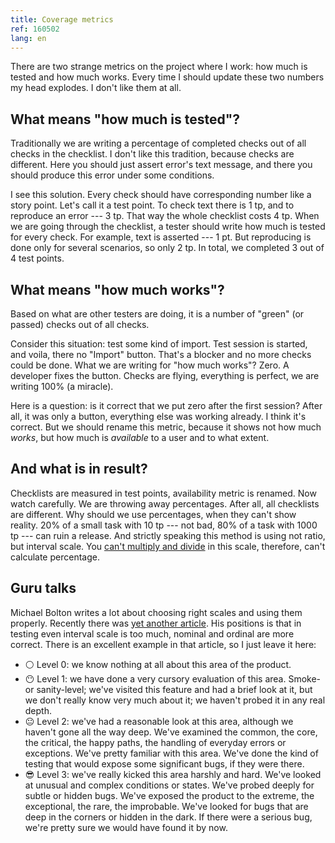 ```yaml
---
title: Coverage metrics
ref: 160502
lang: en
---
```

There are two strange metrics on the project where I work: how much is tested and how much works. Every time I should update these two numbers my head explodes. I don't like them at all.

## What means "how much is tested"?
Traditionally we are writing a percentage of completed checks out of all checks in the checklist. I don't like this tradition, because checks are different. Here you should just assert error's text message, and there you should produce this error under some conditions.

I see this solution. Every check should have corresponding number like a story point. Let's call it a test point. To check text there is 1 tp, and to reproduce an error --- 3 tp. That way the whole checklist costs 4 tp. When we are going through the checklist, a tester should write how much is tested for every check. For example, text is asserted --- 1 pt. But reproducing is done only for several scenarios, so only 2 tp. In total, we completed 3 out of 4 test points.

## What means "how much works"?
Based on what are other testers are doing, it is a number of "green" (or passed) checks out of all checks.

Consider this situation: test some kind of import. Test session is started, and voila, there no "Import" button. That's a blocker and no more checks could be done. What we are writing for "how much works"? Zero. A developer fixes the button. Checks are flying, everything is perfect, we are writing 100% (a miracle).

Here is a question: is it correct that we put zero after the first session? After all, it was only a button, everything else was working already. I think it's correct. But we should rename this metric, because it shows not how much *works*, but how much is *available* to a user and to what extent.

## And what is in result?
Checklists are measured in test points, availability metric is renamed. Now watch carefully. We are throwing away percentages. After all, all checklists are different. Why should we use percentages, when they can't show reality. 20% of a small task with 10 tp --- not bad, 80% of a task with 1000 tp --- can ruin a release. And strictly speaking this method is using not ratio, but interval scale. You [can't multiply and divide](https://en.wikipedia.org/wiki/Level_of_measurement) in this scale, therefore, can't calculate percentage.

## Guru talks

Michael Bolton writes a lot about choosing right scales and using them properly. Recently there was [yet another article](http://www.developsense.com/blog/2016/04/is-there-a-simple-coverage-metric/). His positions is that in testing even interval scale is too much, nominal and ordinal are more correct. There is an excellent example in that article, so I just leave it here:

* :white_circle: Level 0: we know nothing at all about this area of the product.
* :no_mouth: Level 1: we have done a very cursory evaluation of this area. Smoke- or sanity-level; we've visited this feature and had a brief look at it, but we don't really know very much about it; we haven't probed it in any real depth.
* :neutral_face: Level 2: we've had a reasonable look at this area, although we haven't gone all the way deep. We've examined the common, the core, the critical, the happy paths, the handling of everyday errors or exceptions. We've pretty familiar with this area. We've done the kind of testing that would expose some significant bugs, if they were there.
* :sunglasses: Level 3: we've really kicked this area harshly and hard. We've looked at unusual and complex conditions or states. We've probed deeply for subtle or hidden bugs. We've exposed the product to the extreme, the exceptional, the rare, the improbable. We've looked for bugs that are deep in the corners or hidden in the dark. If there were a serious bug, we're pretty sure we would have found it by now.
